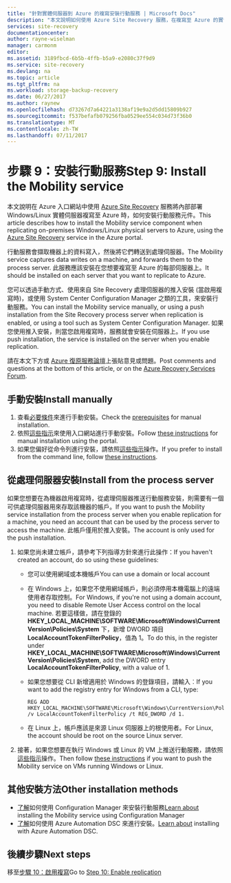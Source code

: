 ```yaml
---
title: "針對實體伺服器到 Azure 的複寫安裝行動服務 | Microsoft Docs"
description: "本文說明如何使用 Azure Site Recovery 服務，在複寫至 Azure 的實體伺服器上安裝行動服務代理程式。"
services: site-recovery
documentationcenter: 
author: rayne-wiselman
manager: carmonm
editor: 
ms.assetid: 3189fbcd-6b5b-4ffb-b5a9-e2080c37f9d9
ms.service: site-recovery
ms.devlang: na
ms.topic: article
ms.tgt_pltfrm: na
ms.workload: storage-backup-recovery
ms.date: 06/27/2017
ms.author: raynew
ms.openlocfilehash: d73267d7a64221a3138af19e9a2d5dd15809b927
ms.sourcegitcommit: f537befafb079256fba0529ee554c034d73f36b0
ms.translationtype: MT
ms.contentlocale: zh-TW
ms.lasthandoff: 07/11/2017
---
```

# <a name="step-9-install-the-mobility-service"></a><span data-ttu-id="89da8-103">步驟 9：安裝行動服務</span><span class="sxs-lookup"><span data-stu-id="89da8-103">Step 9: Install the Mobility service</span></span>


<span data-ttu-id="89da8-104">本文說明在 Azure 入口網站中使用 [Azure Site Recovery](site-recovery-overview.md) 服務將內部部署 Windows/Linux 實體伺服器複寫至 Azure 時，如何安裝行動服務元件。</span><span class="sxs-lookup"><span data-stu-id="89da8-104">This article describes how to install the Mobility service component when replicating on-premises Windows/Linux physical servers to Azure, using the [Azure Site Recovery](site-recovery-overview.md) service in the Azure portal.</span></span>

<span data-ttu-id="89da8-105">行動服務會擷取機器上的資料寫入，然後將它們轉送到處理伺服器。</span><span class="sxs-lookup"><span data-stu-id="89da8-105">The Mobility service captures data writes on a machine, and forwards them to the process server.</span></span> <span data-ttu-id="89da8-106">此服務應該安裝在您想要複寫至 Azure 的每部伺服器上。</span><span class="sxs-lookup"><span data-stu-id="89da8-106">It should be installed on each server that you want to replicate to Azure.</span></span>

<span data-ttu-id="89da8-107">您可以透過手動方式、使用來自 Site Recovery 處理伺服器的推入安裝 (當啟用複寫時)，或使用 System Center Configuration Manager 之類的工具，來安裝行動服務。</span><span class="sxs-lookup"><span data-stu-id="89da8-107">You can install the Mobility service manually, or using a push installation from the Site Recovery process server when replication is enabled, or using a tool such as System Center Configuration Manager.</span></span> <span data-ttu-id="89da8-108">如果您使用推入安裝，則當您啟用複寫時，服務就會安裝在伺服器上。</span><span class="sxs-lookup"><span data-stu-id="89da8-108">If you use push installation, the service is installed on the server when you enable replication.</span></span>

<span data-ttu-id="89da8-109">請在本文下方或 [Azure 復原服務論壇](https://social.msdn.microsoft.com/forums/azure/home?forum=hypervrecovmgr)上張貼意見或問題。</span><span class="sxs-lookup"><span data-stu-id="89da8-109">Post comments and questions at the bottom of this article, or on the [Azure Recovery Services Forum](https://social.msdn.microsoft.com/forums/azure/home?forum=hypervrecovmgr).</span></span>

## <a name="install-manually"></a><span data-ttu-id="89da8-110">手動安裝</span><span class="sxs-lookup"><span data-stu-id="89da8-110">Install manually</span></span>

1. <span data-ttu-id="89da8-111">查看[必要條件](site-recovery-vmware-to-azure-install-mob-svc.md#prerequisites)來進行手動安裝。</span><span class="sxs-lookup"><span data-stu-id="89da8-111">Check the [prerequisites](site-recovery-vmware-to-azure-install-mob-svc.md#prerequisites) for manual installation.</span></span>
2. <span data-ttu-id="89da8-112">依照[這些指示](site-recovery-vmware-to-azure-install-mob-svc.md#install-mobility-service-manually-by-using-the-gui)來使用入口網站進行手動安裝。</span><span class="sxs-lookup"><span data-stu-id="89da8-112">Follow [these instructions](site-recovery-vmware-to-azure-install-mob-svc.md#install-mobility-service-manually-by-using-the-gui) for manual installation using the portal.</span></span>
3. <span data-ttu-id="89da8-113">如果您偏好從命令列進行安裝，請依照[這些指示](site-recovery-vmware-to-azure-install-mob-svc.md#install-mobility-service-manually-at-a-command-prompt)操作。</span><span class="sxs-lookup"><span data-stu-id="89da8-113">If you prefer to install from the command line, follow [these instructions](site-recovery-vmware-to-azure-install-mob-svc.md#install-mobility-service-manually-at-a-command-prompt).</span></span>

## <a name="install-from-the-process-server"></a><span data-ttu-id="89da8-114">從處理伺服器安裝</span><span class="sxs-lookup"><span data-stu-id="89da8-114">Install from the process server</span></span>

<span data-ttu-id="89da8-115">如果您想要在為機器啟用複寫時，從處理伺服器推送行動服務安裝，則需要有一個可供處理伺服器用來存取該機器的帳戶。</span><span class="sxs-lookup"><span data-stu-id="89da8-115">If you want to push the Mobility service installation from the process server when you enable replication for a machine, you need an account that can be used by the process server to access the machine.</span></span> <span data-ttu-id="89da8-116">此帳戶僅用於推入安裝。</span><span class="sxs-lookup"><span data-stu-id="89da8-116">The account is only used for the push installation.</span></span>

1. <span data-ttu-id="89da8-117">如果您尚未建立帳戶，請參考下列指導方針來進行此操作：</span><span class="sxs-lookup"><span data-stu-id="89da8-117">If you haven't created an account, do so using these guidelines:</span></span>

    - <span data-ttu-id="89da8-118">您可以使用網域或本機帳戶</span><span class="sxs-lookup"><span data-stu-id="89da8-118">You can use a domain or local account</span></span>
    - <span data-ttu-id="89da8-119">在 Windows 上，如果您不使用網域帳戶，則必須停用本機電腦上的遠端使用者存取控制。</span><span class="sxs-lookup"><span data-stu-id="89da8-119">For Windows, if you're not using a domain account, you need to disable Remote User Access control on the local machine.</span></span> <span data-ttu-id="89da8-120">若要這樣做，請在登錄的 **HKEY_LOCAL_MACHINE\SOFTWARE\Microsoft\Windows\CurrentVersion\Policies\System** 下，新增 DWORD 項目 **LocalAccountTokenFilterPolicy**，值為 1。</span><span class="sxs-lookup"><span data-stu-id="89da8-120">To do this, in the register under **HKEY_LOCAL_MACHINE\SOFTWARE\Microsoft\Windows\CurrentVersion\Policies\System**, add the DWORD entry **LocalAccountTokenFilterPolicy**, with a value of 1.</span></span>
    - <span data-ttu-id="89da8-121">如果您想要從 CLI 新增適用於 Windows 的登錄項目，請輸入︰</span><span class="sxs-lookup"><span data-stu-id="89da8-121">If you want to add the registry entry for Windows from a CLI, type:</span></span>

        ```
        REG ADD HKEY_LOCAL_MACHINE\SOFTWARE\Microsoft\Windows\CurrentVersion\Policies\System /v LocalAccountTokenFilterPolicy /t REG_DWORD /d 1.
        ```

    - <span data-ttu-id="89da8-122">在 Linux 上，帳戶應該是來源 Linux 伺服器上的根使用者。</span><span class="sxs-lookup"><span data-stu-id="89da8-122">For Linux, the account should be root on the source Linux server.</span></span>

2. <span data-ttu-id="89da8-123">接著，如果您想要在執行 Windows 或 Linux 的 VM 上推送行動服務，請依照[這些指示](site-recovery-vmware-to-azure-install-mob-svc.md#install-mobility-service-by-push-installation-from-azure-site-recovery)操作。</span><span class="sxs-lookup"><span data-stu-id="89da8-123">Then follow [these instructions](site-recovery-vmware-to-azure-install-mob-svc.md#install-mobility-service-by-push-installation-from-azure-site-recovery) if you want to push the Mobility service on VMs running Windows or Linux.</span></span>

## <a name="other-installation-methods"></a><span data-ttu-id="89da8-124">其他安裝方法</span><span class="sxs-lookup"><span data-stu-id="89da8-124">Other installation methods</span></span>

- <span data-ttu-id="89da8-125">[了解](site-recovery-install-mobility-service-using-sccm.md)如何使用 Configuration Manager 來安裝行動服務</span><span class="sxs-lookup"><span data-stu-id="89da8-125">[Learn about](site-recovery-install-mobility-service-using-sccm.md) installing the Mobility service using Configuration Manager</span></span>
- <span data-ttu-id="89da8-126">[了解](site-recovery-automate-mobility-service-install.md)如何使用 Azure Automation DSC 來進行安裝。</span><span class="sxs-lookup"><span data-stu-id="89da8-126">[Learn about](site-recovery-automate-mobility-service-install.md) installing with Azure Automation DSC.</span></span>


## <a name="next-steps"></a><span data-ttu-id="89da8-127">後續步驟</span><span class="sxs-lookup"><span data-stu-id="89da8-127">Next steps</span></span>

<span data-ttu-id="89da8-128">移至[步驟 10：啟用複寫](physical-walkthrough-enable-replication.md)</span><span class="sxs-lookup"><span data-stu-id="89da8-128">Go to [Step 10: Enable replication](physical-walkthrough-enable-replication.md)</span></span>
